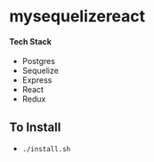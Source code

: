 # mysequelizereact

#### Tech Stack
* Postgres
* Sequelize
* Express
* React
* Redux

## To Install
* `./install.sh`

